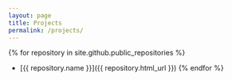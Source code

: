```yaml
---
layout: page
title: Projects
permalink: /projects/
---
```



{% for repository in site.github.public_repositories %}
  * [{{ repository.name }}]({{ repository.html_url }})
{% endfor %}